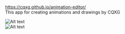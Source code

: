 https://cqxg.github.io/animation-editor/  
This app for creating animations and drawings by CQXG

![Alt text](http://images.vfl.ru/ii/1568455265/a18faa47/27859251.png)  
![Alt text](http://images.vfl.ru/ii/1568455542/cc4895bf/27859290.png)

